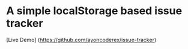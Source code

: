 # A simple localStorage based issue tracker

[Live Demo] (https://github.com/ayoncoderex/issue-tracker)
